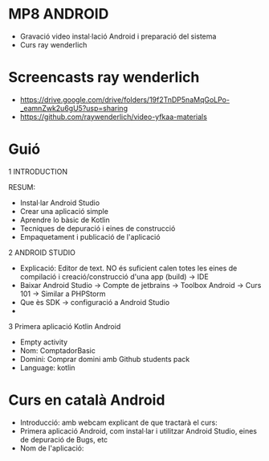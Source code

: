 # MP8 ANDROID

- Gravació video instal·lació Android i preparació del sistema
- Curs ray wenderlich

# Screencasts ray wenderlich

- https://drive.google.com/drive/folders/19f2TnDP5naMqGoLPo-_eamnZwk2u6gU5?usp=sharing
- https://github.com/raywenderlich/video-yfkaa-materials

# Guió

1 INTRODUCTION

RESUM:
- Instal·lar Android Studio
- Crear una aplicació simple
- Aprendre lo bàsic de Kotlin
- Tecniques de depuració i eines de construcció
- Empaquetament i publicació de l'aplicació

2 ANDROID STUDIO

- Explicació: Editor de text. NO és suficient calen totes les eines de compilació i creació/construcció d'una app (build) -> IDE
- Baixar Android Studio -> Compte de jetbrains -> Toolbox Android -> Curs 101 -> Similar a PHPStorm
- Que ès SDK -> configuració a Android Studio
- 
3 Primera aplicació Kotlin Android
- Empty activity 
- Nom: ComptadorBasic
- Domini: Comprar domini amb Github students pack
- Language: kotlin

# Curs en català Android

- Introducció: amb webcam explicant de que tractarà el curs:
- Primera aplicació Android, com instal·lar i utilitzar Android Studio, eines de depuració de Bugs, etc
- Nom de l'aplicació: 
